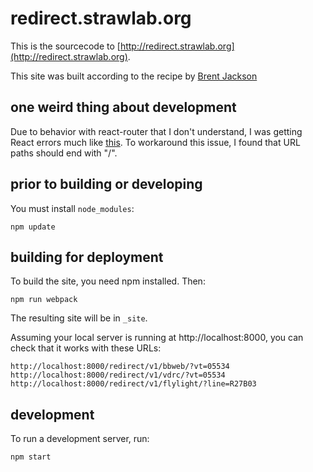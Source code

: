 # redirect.strawlab.org

This is the sourcecode to [http://redirect.strawlab.org](http://redirect.strawlab.org).

This site was built according to the recipe by [Brent Jackson](http://jxnblk.com/writing/posts/static-site-generation-with-react-and-webpack/)

## one weird thing about development

Due to behavior with react-router that I don't understand, I was getting React
errors much like
[this](https://github.com/rackt/react-router/issues/1402#issuecomment-116723037).
To workaround this issue, I found that URL paths should end with "/".

## prior to building or developing

You must install `node_modules`:

    npm update

## building for deployment

To build the site, you need npm installed. Then:

    npm run webpack

The resulting site will be in `_site`.

Assuming your local server is running at http://localhost:8000, you can check
that it works with these URLs:

    http://localhost:8000/redirect/v1/bbweb/?vt=05534
    http://localhost:8000/redirect/v1/vdrc/?vt=05534
    http://localhost:8000/redirect/v1/flylight/?line=R27B03

## development

To run a development server, run:

    npm start
